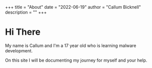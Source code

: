 +++
title = "About"
date = "2022-06-19"
author = "Callum Bicknell"
description = ""
+++

# Hi There

My name is Callum and I'm a 17 year old who is learning malware development.

On this site I will be documenting my journey for myself and your help.